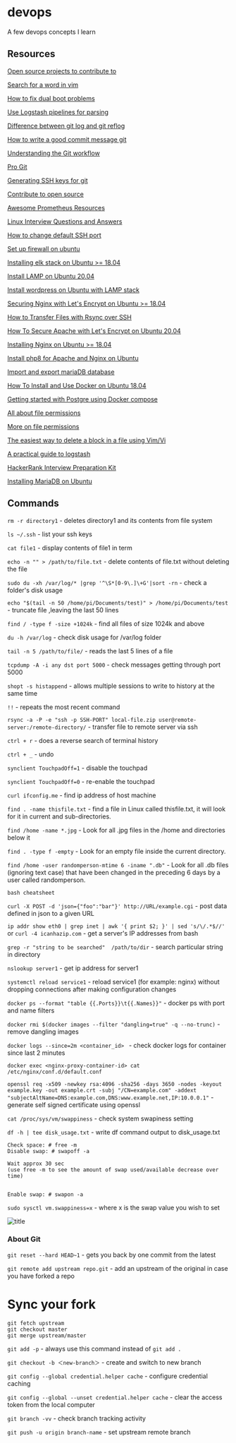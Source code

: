 # devops
A few devops concepts I learn

## Resources

[Open source projects to contribute to](https://awesomeopensource.com/)

[Search for a word in vim](https://www.cyberciti.biz/faq/find-a-word-in-vim-or-vi-text-editor/)

[How to fix dual boot problems](https://www.youtube.com/watch?v=gEB6JEYZekE)

[Use Logstash pipelines for parsing](https://www.elastic.co/guide/en/logstash/6.8/logstash-config-for-filebeat-modules.html)

[Difference between git log and git reflog](https://stackoverflow.com/questions/17857723/whats-the-difference-between-git-reflog-and-log)<br>

[How to write a good commit message git](https://chris.beams.io/posts/git-commit/)<br>

[Understanding the Git workflow](https://sandofsky.com/workflow/git-workflow/)

[Pro Git](https://git-scm.com/book/en/v2)

[Generating SSH keys for git](https://docs.github.com/en/authentication/connecting-to-github-with-ssh/generating-a-new-ssh-key-and-adding-it-to-the-ssh-agent)<br>

[Contribute to open source](https://www.youtube.com/watch?v=vSdSFxIKy5w&list=PLseEp7p6EwiZgLPknY4ITJxfoo75wqxph&index=5)<br>

[Awesome Prometheus Resources](https://github.com/roaldnefs/awesome-prometheus)<br>

[Linux Interview Questions and Answers](https://www.youtube.com/watch?v=p3tvtXOg5rg)<br>

[How to change default SSH port](https://www.ubuntu18.com/ubuntu-change-ssh-port/)<br>

[Set up firewall on ubuntu](https://www.ubuntu18.com/ubuntu-18-ufw-firewall/)<br>

[Installing elk stack on Ubuntu >= 18.04](https://www.digitalocean.com/community/tutorials/how-to-install-elasticsearch-logstash-and-kibana-elastic-stack-on-ubuntu-18-04) 
<br>

[Install LAMP on Ubuntu 20.04](https://www.digitalocean.com/community/tutorials/how-to-install-linux-apache-mysql-php-lamp-stack-on-ubuntu-20-04)<br>

[Install wordpress on Ubuntu with LAMP stack](https://www.digitalocean.com/community/tutorials/how-to-install-wordpress-on-ubuntu-20-04-with-a-lamp-stack)

[Securing Nginx with Let's Encrypt on Ubuntu >= 18.04](https://www.digitalocean.com/community/tutorials/how-to-secure-nginx-with-let-s-encrypt-on-ubuntu-18-04)
<br>

[How to Transfer Files with Rsync over SSH](https://linuxize.com/post/how-to-transfer-files-with-rsync-over-ssh/)<br>

[How To Secure Apache with Let's Encrypt on Ubuntu 20.04](https://www.digitalocean.com/community/tutorials/how-to-secure-apache-with-let-s-encrypt-on-ubuntu-20-04)<br>

[Installing Nginx on Ubuntu >= 18.04](https://www.digitalocean.com/community/tutorials/how-to-install-nginx-on-ubuntu-18-04)
<br>

[Install php8 for Apache and Nginx on Ubuntu](https://www.linode.com/docs/guides/install-php-8-for-apache-and-nginx-on-ubuntu/)<br>

[Import and export mariaDB database](https://www.digitalocean.com/community/tutorials/how-to-import-and-export-databases-in-mysql-or-mariadb)<br>

[How To Install and Use Docker on Ubuntu 18.04](https://www.digitalocean.com/community/tutorials/how-to-install-and-use-docker-on-ubuntu-18-04)
<br>

[Getting started with Postgre using Docker compose](https://medium.com/analytics-vidhya/getting-started-with-postgresql-using-docker-compose-34d6b808c47c)<br>

[All about file permissions](https://www.linode.com/docs/guides/modify-file-permissions-with-chmod/)<br>

[More on file permissions](https://kb.iu.edu/d/abdb)<br>

[The easiest way to delete a block in a file using Vim/Vi](https://thecodingbot.com/the-easiest-way-to-delete-a-block-in-a-file-using-vim-vi)<br>

[A practical guide to logstash](https://coralogix.com/blog/a-practical-guide-to-logstash-syslog-deep-dive/)<br>


[HackerRank Interview Preparation Kit](https://www.hackerrank.com/interview/interview-preparation-kit)<br>

[Installing MariaDB on Ubuntu](https://www.digitalocean.com/community/tutorials/how-to-install-mariadb-on-ubuntu-20-04)<br>

 ## Commands

`rm -r directory1` - deletes directory1 and its contents from file system <br>

`ls ~/.ssh` - list your ssh keys<br> 

`cat file1` - display contents of file1 in term <br>

`echo -n "" > /path/to/file.txt` - delete contents of file.txt without deleting the file<br>

`sudo du -xh /var/log/* |grep '^\S*[0-9\.]\+G'|sort -rn` - check a folder's disk usage<br>

`echo "$(tail -n 50 /home/pi/Documents/test)" > /home/pi/Documents/test` - truncate file ,leaving the last 50 lines<br>
 
`find / -type f -size +1024k` - find all files of size 1024k and above<br>

`du -h /var/log` - check disk usage for /var/log folder<br>

`tail -n 5 /path/to/file/` - reads the last 5 lines of a file<br>

`tcpdump -A -i any dst port 5000` - check messages getting through port 5000<br>

`shopt -s histappend` - allows multiple sessions to write to history at the same time<br>

`!!` - repeats the most recent command<br>

`rsync -a -P -e "ssh -p SSH-PORT" local-file.zip user@remote-server:/remote-directory/` - transfer file to remote server via ssh

`ctrl + r` - does a reverse search of terminal history<br>

`ctrl + _` - undo<br>

`synclient TouchpadOff=1` - disable the touchpad<br>

`synclient TouchpadOff=0` - re-enable the touchpad<br>

`curl ifconfig.me` - find ip address of host machine<br>

`find . -name thisfile.txt` - find a file in Linux called thisfile.txt, it will look for it in current and sub-directories.<br>

`find /home -name *.jpg` - Look for all .jpg files in the /home and directories below it<br>

`find . -type f -empty` - Look for an empty file inside the current directory.<br>

`find /home -user randomperson-mtime 6 -iname ".db"` - Look for all .db files (ignoring text case) that have been changed in the preceding 6 days by a user called randomperson.<br>

`bash cheatsheet` <br>

`curl -X POST -d 'json={"foo":"bar"}' http://URL/example.cgi` - post data defined in json to a given URL
<br>

`ip addr show eth0 | grep inet | awk '{ print $2; }' | sed 's/\/.*$//'` or `curl -4 icanhazip.com` - get a server's IP addresses from bash<br>

`grep -r "string to be searched"  /path/to/dir` - search particular string in directory<br>

`nslookup server1` - get ip address for server1<br>

`systemctl reload service1` - reload service1 (for example: nginx) without dropping connections after making configuration changes<br>

`docker ps --format "table {{.Ports}}\t{{.Names}}"` - docker ps with port and name filters<br>

`docker rmi $(docker images --filter "dangling=true" -q --no-trunc)` - remove dangling images<br>

`docker logs --since=2m <container_id> ` - check docker logs for container since last 2 minutes<br> 

`docker exec <nginx-proxy-container-id> cat /etc/nginx/conf.d/default.conf`

`openssl req -x509 -newkey rsa:4096 -sha256 -days 3650 -nodes -keyout example.key -out example.crt -subj "/CN=example.com" -addext "subjectAltName=DNS:example.com,DNS:www.example.net,IP:10.0.0.1"` - generate self signed certificate using openssl<br>

`cat /proc/sys/vm/swappiness` - check system swapiness setting<br>

`df -h | tee disk_usage.txt` - write df command output to disk_usage.txt<br>
```
Check space: # free -m 
Disable swap: # swapoff -a 

Wait approx 30 sec 
(use free -m to see the amount of swap used/available decrease over time)


Enable swap: # swapon -a 
```

`sudo sysctl vm.swappiness=x` - where x is the swap value you wish to set <br>

![title](./bash.png)

### About Git

`git reset --hard HEAD~1` - gets you back by one commit from the latest

`git remote add upstream repo.git` - add an upstream of the original in case you have forked a repo

# Sync your fork
```
git fetch upstream
git checkout master
git merge upstream/master
```
`git add -p` - always use this command instead of `git add .`

`git checkout -b ＜new-branch＞` - create and switch to new branch<br>

`git config --global credential.helper cache` - configure credential caching

`git config --global --unset credential.helper cache` - clear the access token from the local computer<br>

`git branch -vv` - check branch tracking activity<br>

`git push -u origin branch-name` - set upstream remote branch 

